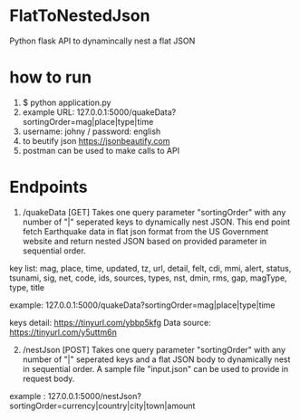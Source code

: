 # FlatToNestedJson
Python flask API to dynamincally nest a flat JSON

# how to run
1) $ python application.py
2) example URL: 127.0.0.1:5000/quakeData?sortingOrder=mag|place|type|time
3) username: johny / password: english
4) to beutify json https://jsonbeautify.com
5) postman can be used to make calls to API

# Endpoints
1) /quakeData [GET]
Takes one query parameter "sortingOrder" with any number of "|" seperated keys to dynamically nest JSON. This end point fetch Earthquake data in flat json format from the US Government website and return nested JSON based on provided parameter in sequential order.

key list: mag, place, time, updated, tz, url, detail, felt, cdi, mmi, alert, status, tsunami, sig, net, code, ids, sources, types, nst, dmin, rms, gap, magType, type, title

example: 127.0.0.1:5000/quakeData?sortingOrder=mag|place|type|time

keys detail: https://tinyurl.com/ybbp5kfg
Data source: https://tinyurl.com/y5uttm6n

2) /nestJson [POST]
Takes one query parameter "sortingOrder" with any number of "|" seperated keys and a flat JSON body to dynamically nest in sequential order. A sample file "input.json" can be used to provide in request body.

example : 127.0.0.1:5000/nestJson?sortingOrder=currency|country|city|town|amount
